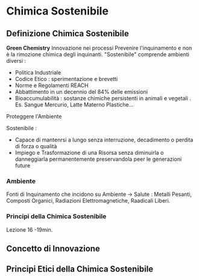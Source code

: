 # Chimica Sostenibile
## Definizione Chimica Sostenibile
**Green Chemistry** Innovazione nei processi
Prevenire l'inquinamento e non è la rimozione chimica degli inquinanti.
"Sostenibile"  comprende ambienti diversi :
- Politica Industriale
- Codice Etico : sperimentazione e brevetti
-  Norme e Regolamenti REACH
-  Abbattimento in un decennio del 84% delle emissioni 
-  Bioaccumulabilità : sostanze chimiche persistenti in animali e vegetali . Es. Sangue Mercurio, Latte Materno Plastiche...

Proteggere l'Ambiente

Sostenibile :
- Capace di mantenrsi a lungo senza interruzione, decadimento o perdita di forza o qualità
- Impiego e Trasformazione di una Risorsa senza diminuirla o danneggiarla permanentemente preservandola peer le generazioni future

### Ambiente
Fonti di Inquinamento che incidono su Ambiente -> Salute :
Metalli Pesanti, Composti Organici, Radiazioni Elettromagnetiche,  Raadicali Liberi.

### Principi della Chimica Sostenibile


Lezione 16 -19min.
## Concetto di Innovazione
## Principi Etici della Chimica Sostenibile
